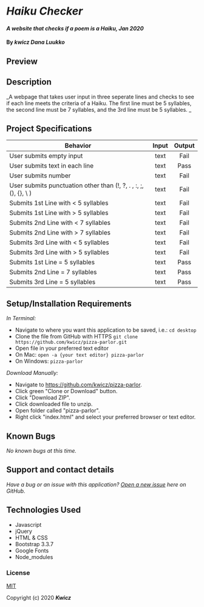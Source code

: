 # _Haiku Checker_

#### _A website that checks if a poem is a Haiku, Jan 2020_

#### By _**kwicz Dana Luukko**_


## Preview



## Description

_A webpage that takes user input in three seperate lines and checks to see if each line meets the criteria of a Haiku. The first line must be 5 syllables, the second line must be 7 syllables, and the 3rd line must be 5 syllables. _

## Project Specifications

|Behavior|Input|Output|
|---|:---:|:---:|
| User submits empty input | text | Fail |
| User submits text in each line| text | Pass |
| User submits number | text | Fail |
| User submits punctuation other than (!, ?, . , :, ;, (), {}, \ ) | text | Fail |
| Submits 1st Line with < 5 syllables | text | Fail |
| Submits 1st Line with > 5 syllables | text | Fail |
| Submits 2nd Line with < 7 syllables | text | Fail |
| Submits 2nd Line with > 7 syllables | text | Fail |
| Submits 3rd Line with < 5 syllables | text | Fail |
| Submits 3rd Line with > 5 syllables | text | Fail | 
| Submits 1st Line = 5 syllables | text | Pass |
| Submits 2nd Line = 7 syllables | text | Pass |
| Submits 3rd Line = 5 syllables | text | Pass |


## Setup/Installation Requirements

_In Terminal:_

* Navigate to where you want this application to be saved, i.e.:
```cd desktop```
* Clone the file from GitHub with HTTPS
```git clone https://github.com/kwicz/pizza-parlor.git```
* Open file in your preferred text editor
* On Mac: ```open -a {your text editor} pizza-parlor```
* On Windows: ```pizza-parlor```

_Download Manually:_

* Navigate to https://github.com/kwicz/pizza-parlor.
* Click green "Clone or Download" button.
* Click "Download ZIP".
* Click downloaded file to unzip.
* Open folder called "pizza-parlor".
* Right click "index.html" and select your preferred browser or text editor.

## Known Bugs

_No known bugs at this time._

## Support and contact details

_Have a bug or an issue with this application? [Open a new issue](https://github.com/kwicz/pizza-parlor/issues) here on GitHub._

## Technologies Used

* Javascript
* jQuery
* HTML & CSS
* Bootstrap 3.3.7
* Google Fonts
* Node_modules

### License

[MIT](https://choosealicense.com/licenses/mit/)

Copyright (c) 2020 **_Kwicz_**